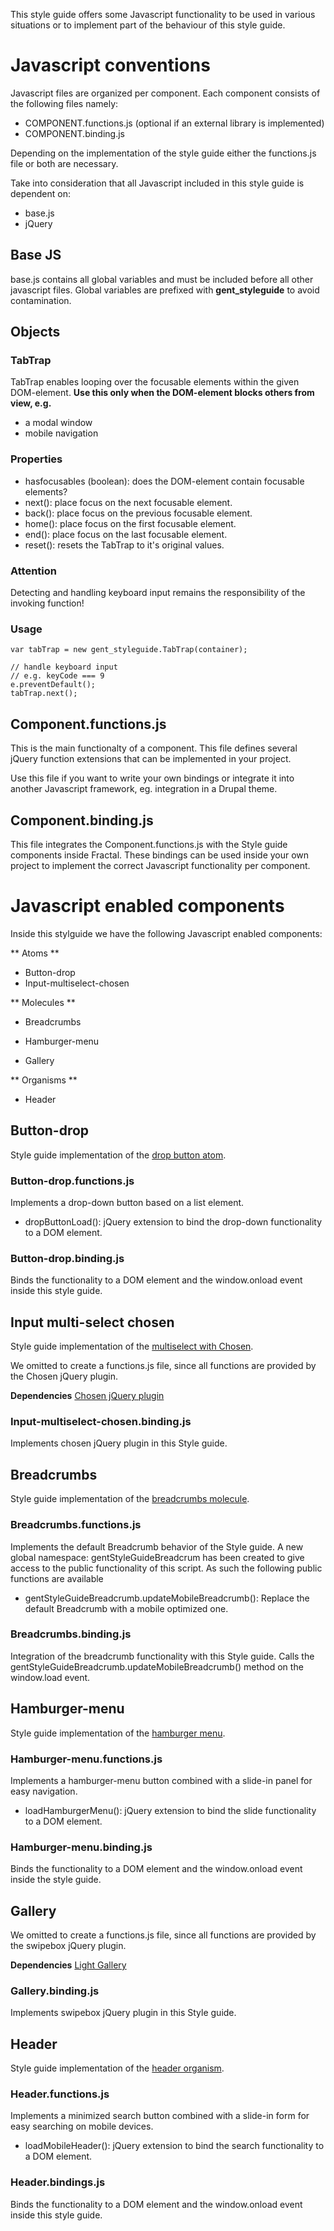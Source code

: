 This style guide offers some Javascript functionality to
be used in various situations or to implement part of
the behaviour of this style guide.

# Javascript conventions

Javascript files are organized per component. Each component consists of
the following files namely:

* COMPONENT.functions.js (optional if an external library is implemented)
* COMPONENT.binding.js

Depending on the implementation of the style guide either the functions.js
file or both are necessary.

Take into consideration that all Javascript included in this style guide is
dependent on:

* base.js
* jQuery

## Base JS

base.js contains all global variables and must be included before all other
javascript files.
Global variables are prefixed with **gent_styleguide** to avoid contamination.

## Objects

### TabTrap

TabTrap enables looping over the focusable elements within the given
DOM-element.
**Use this only when the DOM-element blocks others from view, e.g.**

* a modal window
* mobile navigation

### Properties

* hasfocusables (boolean): does the DOM-element contain focusable elements?
* next(): place focus on the next focusable element.
* back(): place focus on the previous focusable element.
* home(): place focus on the first focusable element.
* end(): place focus on the last focusable element.
* reset(): resets the TabTrap to it's original values.

### Attention

Detecting and handling keyboard input remains the responsibility of the invoking
function!

### Usage

```
var tabTrap = new gent_styleguide.TabTrap(container);

// handle keyboard input
// e.g. keyCode === 9
e.preventDefault();
tabTrap.next();
```

## Component.functions.js

This is the main functionalty of a component. This file defines several jQuery
function extensions that can be implemented in your project.

Use this file if you want to write your own bindings or integrate it into
another Javascript framework, eg. integration in a Drupal theme.

## Component.binding.js

This file integrates the Component.functions.js with the Style guide components
inside Fractal. These bindings can be used inside your own project to implement
the correct Javascript functionality per component.

# Javascript enabled components

Inside this stylguide we have the following Javascript enabled components:

** Atoms **

* Button-drop
* Input-multiselect-chosen

** Molecules **

* Breadcrumbs

* Hamburger-menu
* Gallery

** Organisms **

* Header

## Button-drop

Style guide implementation of the
<a href="{{path '/components/detail/button-drop'}}">drop button atom</a>.

### Button-drop.functions.js

Implements a drop-down button based on a list element.

* dropButtonLoad(): jQuery extension to bind the drop-down functionality to a
  DOM element.

### Button-drop.binding.js

Binds the functionality to a DOM element and the window.onload event
inside this style guide.

## Input multi-select chosen

Style guide implementation of the
<a href="{{path '/components/detail/input-multiselect-chosen'}}">multiselect
with Chosen</a>.

We omitted to create a functions.js file, since all functions are provided
by the Chosen jQuery plugin.

**Dependencies**
[Chosen jQuery plugin](https://github.com/harvesthq/chosen)

### Input-multiselect-chosen.binding.js

Implements chosen jQuery plugin in this Style guide.

## Breadcrumbs

Style guide implementation of the
<a href="{{path '/components/detail/breadcrumbs'}}">breadcrumbs molecule</a>.

### Breadcrumbs.functions.js

Implements the default Breadcrumb behavior of the Style guide. A new global
namespace: gentStyleGuideBreadcrum has been created to give access to the
public functionality of this script. As such the following public functions are
available

* gentStyleGuideBreadcrumb.updateMobileBreadcrumb(): Replace the default
  Breadcrumb with a mobile optimized one.

### Breadcrumbs.binding.js

Integration of the breadcrumb functionality with this Style guide. Calls the
gentStyleGuideBreadcrumb.updateMobileBreadcrumb() method on the window.load
event.

## Hamburger-menu

Style guide implementation of the
<a href="{{path '/components/detail/hamburger-menu'}}">hamburger menu</a>.

### Hamburger-menu.functions.js

Implements a hamburger-menu button combined with a slide-in panel for easy
navigation.

* loadHamburgerMenu(): jQuery extension to bind the slide functionality to a
  DOM element.

### Hamburger-menu.binding.js

Binds the functionality to a DOM element and the window.onload event
 inside the style guide.

## Gallery

We omitted to create a functions.js file, since all functions are provided
by the swipebox jQuery plugin.

**Dependencies**
[Light Gallery](http://sachinchoolur.github.io/lightGallery/)

### Gallery.binding.js

Implements swipebox jQuery plugin in this Style guide.

## Header

Style guide implementation of the
<a href="{{path '/components/detail/header'}}">header organism</a>.

### Header.functions.js

Implements a minimized search button combined with a slide-in form for easy
searching on mobile devices.

* loadMobileHeader(): jQuery extension to bind the search functionality to a
  DOM element.

### Header.bindings.js

Binds the functionality to a DOM element and the window.onload event
inside this style guide.
